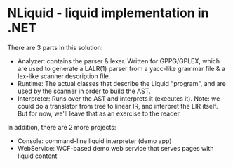 NLiquid - liquid implementation in .NET
=======================================

There are 3 parts in this solution:

+ Analyzer: contains the parser & lexer. Written for GPPG/GPLEX, which are used to generate a LALR(1) parser from a yacc-like grammar file & a lex-like scanner description file.
+ Runtime:  The actual classes that describe the Liquid "program", and are used by the scanner in order to build the AST.
+ Interpreter: Runs over the AST and interprets it (executes it). Note: we could do a translator from tree to linear IR, and interpret the LIR itself. But for now, we'll leave that as an exercise to the reader.

In addition, there are 2 more projects:
+ Console: command-line liquid interpreter (demo app)
+ WebService: WCF-based demo web service that serves pages with liquid content 